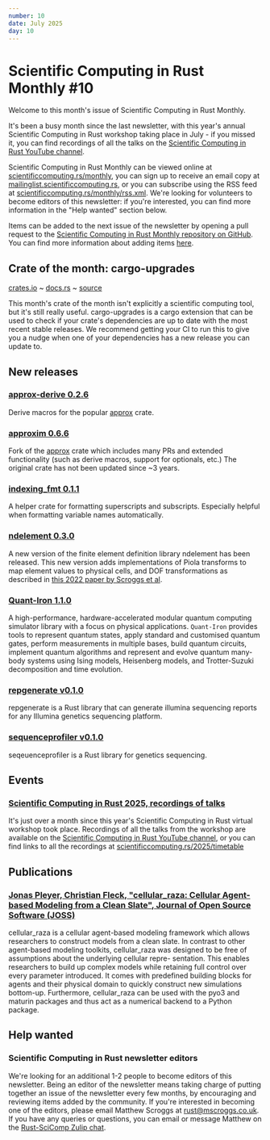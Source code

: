 ```yaml
---
number: 10
date: July 2025
day: 10
---
```


# Scientific Computing in Rust Monthly #10

Welcome to this month's issue of Scientific Computing in Rust Monthly.

It's been a busy month since the last newsletter, with this year's annual Scientific Computing in
Rust workshop taking place in July - if you missed it, you can find recordings of all the talks
on the [Scientific Computing in Rust YouTube channel](https://www.youtube.com/@ScientificComputinginRust).

Scientific Computing in Rust Monthly can be viewed online at [scientificcomputing.rs/monthly](https://scientificcomputing.rs/monthly),
you can sign up to receive an email copy at [mailinglist.scientificcomputing.rs](https://mailinglist.scientificcomputing.rs),
or you can subscribe using the RSS feed at [scientificcomputing.rs/monthly/rss.xml](https://scientificcomputing.rs/monthly/rss.xml).
We're looking for volunteers to become editors of this newsletter: if you're interested, you can
find more information in the "Help wanted" section below.

Items can be added to the next issue of the newsletter by opening a pull request to the
[Scientific Computing in Rust Monthly repository on GitHub](https://github.com/rust-scicomp/scientific-computing-in-rust-monthly).
You can find more information about adding items
[here](https://github.com/rust-scicomp/scientific-computing-in-rust-monthly#contributing-an-item).

## Crate of the month: cargo-upgrades
[crates.io](https://crates.io/crates/cargo-upgrades) ~ [docs.rs](https://docs.rs/cargo-upgrades/2.2.2/cargo_upgrades/) ~ [source](https://gitlab.com/kornelski/cargo-upgrades)

This month's crate of the month isn't explicitly a scientific computing tool, but it's still
really useful. cargo-upgrades is a cargo extension that can be used to check if your crate's
dependencies are up to date with the most recent stable releases. We recommend getting your
CI to run this to give you a nudge when one of your dependencies has a new release you can
update to.

## New releases

### [approx-derive 0.2.6](https://crates.io/crates/approx-derive)
Derive macros for the popular [approx](https://docs.rs/approx/latest/approx/) crate.

### [approxim 0.6.6](https://crates.io/crates/approxim)
Fork of the [approx](https://docs.rs/approx/latest/approx/) crate which includes many PRs and
extended functionality (such as derive macros, support for optionals, etc.)
The original crate has not been updated since ~3 years.

### [indexing_fmt 0.1.1](https://crates.io/crates/indexing_fmt)
A helper crate for formatting superscripts and subscripts.
Especially helpful when formatting variable names automatically.

### [ndelement 0.3.0](https://crates.io/crates/ndelement)
A new version of the finite element definition library ndelement has been released. This new version
adds implementations of Piola transforms to map element values to physical cells, and DOF
transformations as described in [this 2022 paper by Scroggs et al](https://doi.org/10.1145/3524456).

### [Quant-Iron 1.1.0](https://crates.io/crates/quant-iron)
A high-performance, hardware-accelerated modular quantum computing simulator library with a focus on physical applications.
`Quant-Iron` provides tools to represent quantum states, apply standard and customised quantum gates, perform measurements in multiple bases, build quantum circuits, 
implement quantum algorithms and represent and evolve quantum many-body systems using Ising models, Heisenberg models, and Trotter-Suzuki decomposition and time evolution.

### [repgenerate v0.1.0](https://crates.io/crates/repgenerate)
repgenerate is a Rust library that can generate illumina sequencing reports for any Illumina genetics
sequencing platform.

### [sequenceprofiler v0.1.0](https://crates.io/crates/sequenceprofiler)
seqeuenceprofiler is a Rust library for genetics sequencing.

## Events

### [Scientific Computing in Rust 2025, recordings of talks](https://www.youtube.com/playlist?list=PLrueqeouhcZNRW7H26DfscFjGSf0Pzd8c)
It's just over a month since this year's Scientific Computing in Rust virtual workshop took place.
Recordings of all the talks from the workshop are available on the [Scientific Computing in Rust YouTube channel](https://www.youtube.com/@ScientificComputinginRust),
or you can find links to all the recordings at [scientificcomputing.rs/2025/timetable](https://scientificcomputing.rs/2025/timetable)

## Publications

### [Jonas Pleyer, Christian Fleck, "cellular_raza: Cellular Agent-based Modeling from a Clean Slate", Journal of Open Source Software (JOSS)](10.21105/joss.07723)

cellular_raza is a cellular agent-based modeling framework which allows researchers to
construct models from a clean slate. In contrast to other agent-based modeling toolkits,
cellular_raza was designed to be free of assumptions about the underlying cellular repre-
sentation. This enables researchers to build up complex models while retaining full control
over every parameter introduced. It comes with predefined building blocks for agents and their
physical domain to quickly construct new simulations bottom-up. Furthermore, cellular_raza
can be used with the pyo3 and maturin packages and thus act as a numerical backend to a
Python package.

## Help wanted

### Scientific Computing in Rust newsletter editors
We're looking for an additional 1-2 people to become editors of this newsletter. Being an editor
of the newsletter means taking charge of putting together an issue of the newsletter every few months,
by encouraging and reviewing items added by the community. If you're interested in becoming one
of the editors, please email Matthew Scroggs at [rust@mscroggs.co.uk](mailto:rust@mscroggs.co.uk).
If you have any queries or questions, you can email or message Matthew on the [Rust-SciComp Zulip chat](https://rust-scicomp.zulipchat.com/register/).

